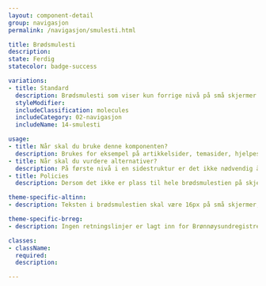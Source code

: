 ```yaml
---
layout: component-detail
group: navigasjon
permalink: /navigasjon/smulesti.html

title: Brødsmulesti
description:
state: Ferdig
statecolor: badge-success

variations:
- title: Standard
  description: Brødsmulesti som viser kun forrige nivå på små skjermer.
  styleModifier:
  includeClassification: molecules
  includeCategory: 02-navigasjon
  includeName: 14-smulesti

usage:
- title: Når skal du bruke denne komponenten?
  description: Brukes for eksempel på artikkelsider, temasider, hjelpesider og skjemasider for å vise brukeren hvor siden bor. Brødsmulestien skal vises fra andre nivå og videre nedover i strukturen.
- title: Når skal du vurdere alternativer?
  description: På første nivå i en sidestruktur er det ikke nødvendig å vise brødsmulestien (f.eks på seksjonsforsider). Dersom det kun er et nivå av sider, er det ikke nødvendig med brødsmulesti. Dette gjelder for eksempel søkesider, profil og innboks.
- title: Policies
  description: Dersom det ikke er plass til hele brødsmulestien på skjermens bredde, vil siste nivå avsluttes med "...". På de minste skjermene vises kun forrige nivå i brødsmulestien med en tilbakepil for å indikere "Opp til forrige nivå".

theme-specific-altinn:
- description: Teksten i brødsmulestien skal være 16px på små skjermer, og 20px på store skjermer. Lenkene skal ha 2px border bottom (blå), og siden du står på skal være utgrået uten understrek.

theme-specific-brreg:
- description: Ingen retningslinjer er lagt inn for Brønnøysundregistrene enda.

classes:
- className:
  required:
  description:

---
```

